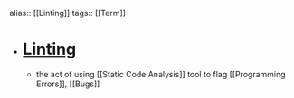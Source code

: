 alias:: [[Linting]]
tags:: [[Term]]

- # [Linting](https://en.wikipedia.org/wiki/Lint_(software))
	- the act of using [[Static Code Analysis]] tool to flag [[Programming Errors]], [[Bugs]]